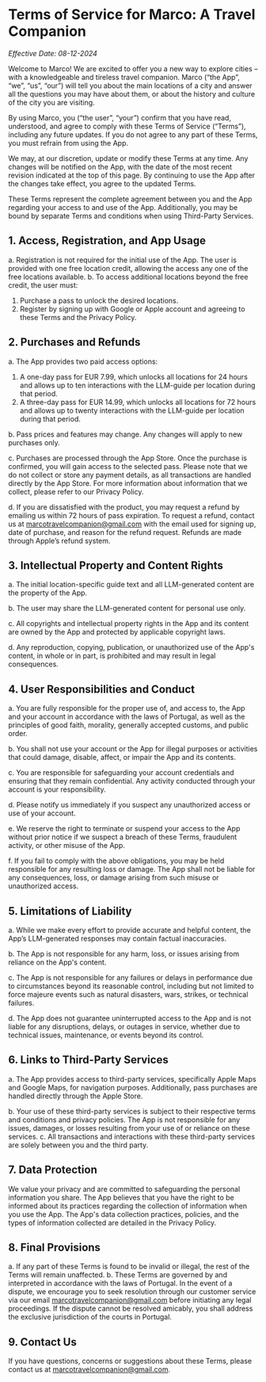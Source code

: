 # Terms of Service for Marco: A Travel Companion

*Effective Date: 08-12-2024*

Welcome to Marco! We are excited to offer you a new way to explore cities – with a knowledgeable and tireless travel companion. Marco (“the App”, “we”, “us”, “our”) will tell you about the main locations of a city and answer all the questions you may have about them, or about the history and culture of the city you are visiting.

By using Marco, you (“the user”, “your”) confirm that you have read, understood, and agree to comply with these Terms of Service (“Terms”), including any future updates. If you do not agree to any part of these Terms, you must refrain from using the App.

We may, at our discretion, update or modify these Terms at any time. Any changes will be notified on the App, with the date of the most recent revision indicated at the top of this page. By continuing to use the App after the changes take effect, you agree to the updated Terms.

These Terms represent the complete agreement between you and the App regarding your access to and use of the App. Additionally, you may be bound by separate Terms and conditions when using Third-Party Services.

## 1. Access, Registration, and App Usage
a. Registration is not required for the initial use of the App. The user is provided with one free location credit, allowing the access any one of the free locations available.
b. To access additional locations beyond the free credit, the user must:
1. Purchase a pass to unlock the desired locations.
2. Register by signing up with Google or Apple account and agreeing to these Terms and the Privacy Policy.


## 2. Purchases and Refunds
a. The App provides two paid access options:
1. A one-day pass for EUR 7.99, which unlocks all locations for 24 hours and allows up to ten interactions with the LLM-guide per location during that period.
2. A three-day pass for EUR 14.99, which unlocks all locations for 72 hours and allows up to twenty interactions with the LLM-guide per location during that period.

b. Pass prices and features may change. Any changes will apply to new purchases only.

c. Purchases are processed through the App Store. Once the purchase is confirmed, you will gain access to the selected pass. Please note that we do not collect or store any payment details, as all transactions are handled directly by the App Store. For more information about information that we collect, please refer to our Privacy Policy.

d. If you are dissatisfied with the product, you may request a refund by emailing us within 72 hours of pass expiration. To request a refund, contact us at marcotravelcompanion@gmail.com with the email used for signing up, date of purchase, and reason for the refund request. Refunds are made through Apple’s refund system.


## 3. Intellectual Property and Content Rights
a. The initial location-specific guide text and all LLM-generated content are the property of the App.

b. The user may share the LLM-generated content for personal use only.

c. All copyrights and intellectual property rights in the App and its content are owned by the App and protected by applicable copyright laws.

d. Any reproduction, copying, publication, or unauthorized use of the App's content, in whole or in part, is prohibited and may result in legal consequences.


## 4. User Responsibilities and Conduct
a. You are fully responsible for the proper use of, and access to, the App and your account in accordance with the laws of Portugal, as well as the principles of good faith, morality, generally accepted customs, and public order.

b. You shall not use your account or the App for illegal purposes or activities that could damage, disable, affect, or impair the App and its contents.

c. You are responsible for safeguarding your account credentials and ensuring that they remain confidential. Any activity conducted through your account is your responsibility.

d. Please notify us immediately if you suspect any unauthorized access or use of your account.

e. We reserve the right to terminate or suspend your access to the App without prior notice if we suspect a breach of these Terms, fraudulent activity, or other misuse of the App.

f. If you fail to comply with the above obligations, you may be held responsible for any resulting loss or damage. The App shall not be liable for any consequences, loss, or damage arising from such misuse or unauthorized access.


## 5. Limitations of Liability
a. While we make every effort to provide accurate and helpful content, the App’s LLM-generated responses may contain factual inaccuracies.

b. The App is not responsible for any harm, loss, or issues arising from reliance on the App's content.

c. The App is not responsible for any failures or delays in performance due to circumstances beyond its reasonable control, including but not limited to force majeure events such as natural disasters, wars, strikes, or technical failures.

d. The App does not guarantee uninterrupted access to the App and is not liable for any disruptions, delays, or outages in service, whether due to technical issues, maintenance, or events beyond its control.


## 6. Links to Third-Party Services
a. The App provides access to third-party services, specifically Apple Maps and Google Maps, for navigation purposes. Additionally, pass purchases are handled directly through the Apple Store.

b. Your use of these third-party services is subject to their respective terms and conditions and privacy policies. The App is not responsible for any issues, damages, or losses resulting from your use of or reliance on these services.
c. All transactions and interactions with these third-party services are solely between you and the third party.


## 7. Data Protection
We value your privacy and are committed to safeguarding the personal information you share. The App believes that you have the right to be informed about its practices regarding the collection of information when you use the App. The App's data collection practices, policies, and the types of information collected are detailed in the Privacy Policy.


## 8. Final Provisions
a. If any part of these Terms is found to be invalid or illegal, the rest of the Terms will remain unaffected. 
b. These Terms are governed by and interpreted in accordance with the laws of Portugal. In the event of a dispute, we encourage you to seek resolution through our customer service via our email [marcotravelcompanion@gmail.com](mailto:marcotravelcompanion@gmail.com) before initiating any legal proceedings. If the dispute cannot be resolved amicably, you shall address the exclusive jurisdiction of the courts in Portugal.


## 9. Contact Us
If you have questions, concerns or suggestions about these Terms, please contact us at [marcotravelcompanion@gmail.com](mailto:marcotravelcompanion@gmail.com).
